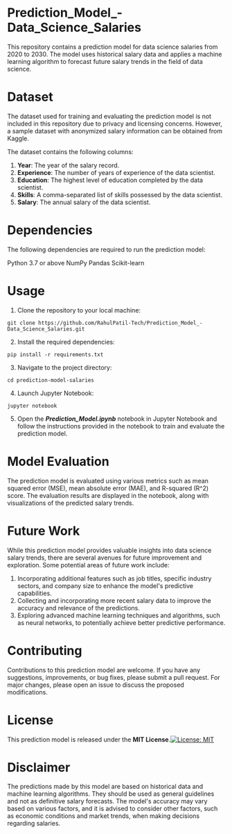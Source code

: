 # Prediction_Model_-Data_Science_Salaries
This repository contains a prediction model for data science salaries from 2020 to 2030. The model uses historical salary data and applies a machine learning algorithm to forecast future salary trends in the field of data science.

# Dataset
The dataset used for training and evaluating the prediction model is not included in this repository due to privacy and licensing concerns. However, a sample dataset with anonymized salary information can be obtained from Kaggle.

The dataset contains the following columns:
1. <b>Year</b>: The year of the salary record.</br>
2. <b>Experience</b>: The number of years of experience of the data scientist.</br>
3. <b>Education</b>: The highest level of education completed by the data scientist.</br>
4. <b>Skills</b>: A comma-separated list of skills possessed by the data scientist.</br>
5. <b>Salary</b>: The annual salary of the data scientist.</br>

# Dependencies
The following dependencies are required to run the prediction model:

Python 3.7 or above
NumPy
Pandas
Scikit-learn

# Usage
1. Clone the repository to your local machine:
```shell
git clone https://github.com/RahulPatil-Tech/Prediction_Model_-Data_Science_Salaries.git
```
2. Install the required dependencies:
```shell
pip install -r requirements.txt
```
3. Navigate to the project directory:
```shell
cd prediction-model-salaries
```
4. Launch Jupyter Notebook:
```shell
jupyter notebook
```
5. Open the <b>_Prediction_Model.ipynb_</b> notebook in Jupyter Notebook and follow the instructions provided in the notebook to train and evaluate the prediction model.

# Model Evaluation
The prediction model is evaluated using various metrics such as mean squared error (MSE), mean absolute error (MAE), and R-squared (R^2) score. The evaluation results are displayed in the notebook, along with visualizations of the predicted salary trends.

# Future Work
While this prediction model provides valuable insights into data science salary trends, there are several avenues for future improvement and exploration. Some potential areas of future work include:
1. Incorporating additional features such as job titles, specific industry sectors, and company size to enhance the model's predictive capabilities.</br>
2. Collecting and incorporating more recent salary data to improve the accuracy and relevance of the predictions.</br>
3. Exploring advanced machine learning techniques and algorithms, such as neural networks, to potentially achieve better predictive performance.</br>

# Contributing
Contributions to this prediction model are welcome. If you have any suggestions, improvements, or bug fixes, please submit a pull request. For major changes, please open an issue to discuss the proposed modifications.

# License
This prediction model is released under the <b>MIT License</b>.[![License: MIT](https://img.shields.io/badge/License-MIT-yellow.svg)](https://opensource.org/licenses/MIT)

# Disclaimer
The predictions made by this model are based on historical data and machine learning algorithms. They should be used as general guidelines and not as definitive salary forecasts. The model's accuracy may vary based on various factors, and it is advised to consider other factors, such as economic conditions and market trends, when making decisions regarding salaries.
